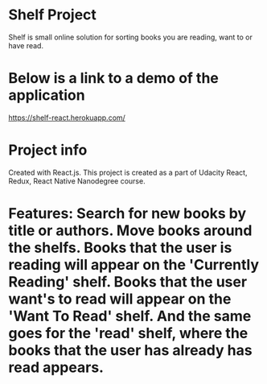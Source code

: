# Shelf Project

Shelf is small online solution for sorting books you are reading, want to or have read.

# Below is a link to a demo of the application
https://shelf-react.herokuapp.com/


# Project info
Created with React.js. This project is created as a part of Udacity React, Redux, React Native Nanodegree course.

Features:
Search for new books by title or authors.
Move books around the shelfs. Books that the user is reading will appear on the 'Currently Reading' shelf. Books that the user want's to read will appear on the 'Want To Read' shelf. And the same goes for the 'read' shelf, where the books that the user has already has read appears.
=======
